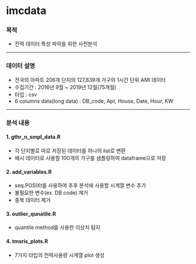 # imcdata

### 목적
- 전력 데이터 특성 파악을 위한 사전분석

---
### 데이터 설명
- 전국의 아파트 206개 단지의 127,839개 가구의 1시간 단위 AMI 데이터
- 수집기간 : 2016년 9월 ~ 2019년 12월(75개월)
- 타입 : csv
- 6 columns data(long data) : DB_code, Apt, House, Date, Hour, KW

---
### 분석 내용
#### 1. gthr_n_smpl_data.R
- 각 단지별로 따로 저장된 데이터를 하나의 list로 변환
- 예시 데이터로 사용할 100개의 가구를 샘플링하여 dataframe으로 저장

#### 2. add_variables.R
- seq.POSIXt를 사용하여 추후 분석에 사용할 시계열 변수 추가
- 불필요한 변수(ex. DB code) 제거
- 중복 데이터 제거

#### 3. outlier_qunatile.R
- quantile method를 사용한 이상치 탐지

#### 4. tmsris_plots.R
- 7가지 타입의 전력사용량 시계열 plot 생성
